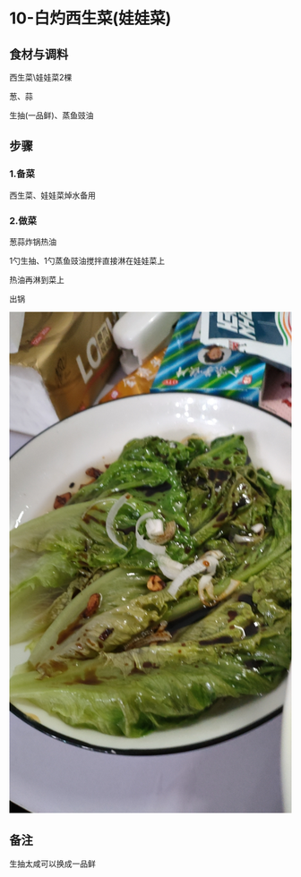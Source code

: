 # 10-白灼西生菜(娃娃菜)

## 食材与调料

西生菜\娃娃菜2棵

葱、蒜

生抽(一品鲜)、蒸鱼豉油



## 步骤

### 1.备菜

西生菜、娃娃菜焯水备用



### 2.做菜

葱蒜炸锅热油

1勺生抽、1勺蒸鱼豉油搅拌直接淋在娃娃菜上

热油再淋到菜上

出锅



![微信图片_20240118222731](assets/微信图片_20240118222731.jpg)





## 备注

生抽太咸可以换成一品鲜
